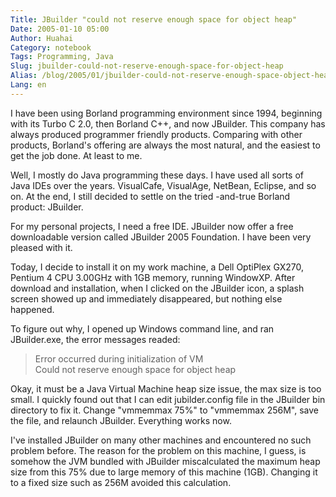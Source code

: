 ```yaml
---
Title: JBuilder "could not reserve enough space for object heap"
Date: 2005-01-10 05:00
Author: Huahai
Category: notebook
Tags: Programming, Java
Slug: jbuilder-could-not-reserve-enough-space-for-object-heap
Alias: /blog/2005/01/jbuilder-could-not-reserve-enough-space-object-heap
Lang: en
---
```


I have been using Borland programming environment since 1994, beginning with its Turbo C 2.0, then Borland C++, and now JBuilder. This company has always produced programmer friendly products. Comparing with other products, Borland's offering are always the most natural, and the easiest to get the job done. At least to me.  

Well, I mostly do Java programming these days. I have used all sorts of Java IDEs over the years. VisualCafe, VisualAge, NetBean, Eclipse, and so on. At the end, I still decided to settle on the tried -and-true Borland product: JBuilder.  

For my personal projects, I need a free IDE. JBuilder now offer a free downloadable version called JBuilder 2005 Foundation. I have been very pleased with it.  

Today, I decide to install it on my work machine, a Dell OptiPlex GX270, Pentium 4 CPU 3.00GHz with 1GB memory, running WindowXP. After download and installation, when I clicked on the JBuilder icon, a splash screen showed up and immediately disappeared, but nothing else happened.  

To figure out why, I opened up Windows command line, and ran JBuilder.exe, the error messages readed: 

>Error occurred during initialization of VM  
>Could not reserve enough space for object heap  

Okay, it must be a Java Virtual Machine heap size issue, the max size is too small. I quickly found out that I can edit jubilder.config file in the JBuilder bin directory to fix it. Change "vmmemmax 75%" to "vmmemmax 256M", save the file, and relaunch JBuilder. Everything works now.  

I've installed JBuilder on many other machines and encountered no such problem before. The reason for the problem on this machine, I guess, is somehow the JVM bundled with JBuilder miscalculated the maximum heap size from this 75% due to large memory of this machine (1GB). Changing it to a fixed size such as 256M avoided this calculation.
